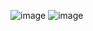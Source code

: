 ![image](https://user-images.githubusercontent.com/60110955/77354951-53da9f00-6d4c-11ea-99af-865f9f55ab29.png)
![image](https://user-images.githubusercontent.com/60110955/77354991-68b73280-6d4c-11ea-9e72-463d41088f65.png)
